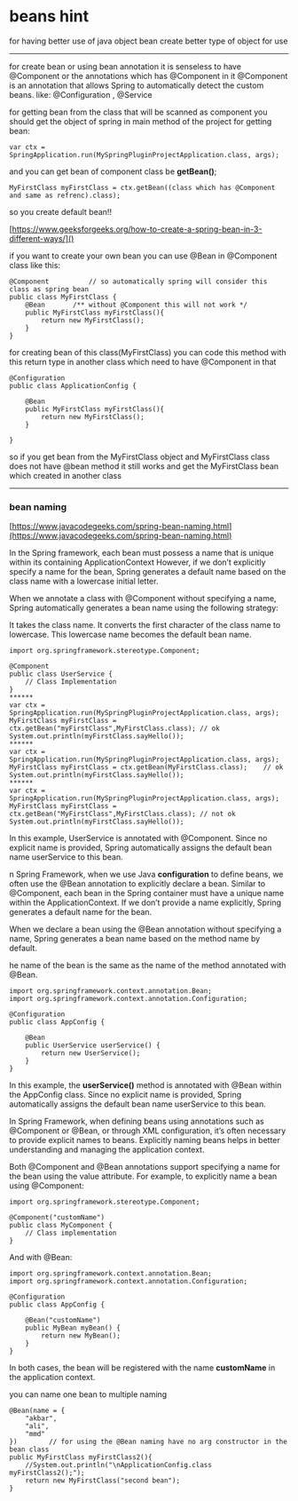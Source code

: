 # beans hint 
for having better use of java object bean create better type of object for use

*******
for create bean or using bean annotation it is senseless to have @Component or the annotations which has
@Component in it
@Component is an annotation that allows Spring to automatically detect the custom beans.
like: @Configuration  , @Service 

for getting bean from the class that will be scanned as component you should get the object of
spring in main method of the project for getting bean:

    var ctx = SpringApplication.run(MySpringPluginProjectApplication.class, args);

and you can get bean of component class be **getBean()**;
    
    MyFirstClass myFirstClass = ctx.getBean((class which has @Component and same as refrenc).class);

so you create default bean!! 
              
[https://www.geeksforgeeks.org/how-to-create-a-spring-bean-in-3-different-ways/]()

if you want to create your own bean you can use @Bean in @Component class like this:
        
    @Component          // so automatically spring will consider this class as spring bean
    public class MyFirstClass {
        @Bean       /** without @Component this will not work */
        public MyFirstClass myFirstClass(){
            return new MyFirstClass();
        }
    }

for creating bean of this class(MyFirstClass) you can code this method with this return type 
in another class which need to have @Component in that
    
    @Configuration
    public class ApplicationConfig {

        @Bean 
        public MyFirstClass myFirstClass(){
            return new MyFirstClass();
        }

    }

so if you get bean from the MyFirstClass object and MyFirstClass class does not have  @bean method 
it still works and get the MyFirstClass bean which created in another class

********
		
### bean naming 

[https://www.javacodegeeks.com/spring-bean-naming.html](https://www.javacodegeeks.com/spring-bean-naming.html)

In the Spring framework, each bean must possess a name 
that is unique within its containing ApplicationContext
However, if we don’t explicitly specify a name for the bean, 
Spring generates a default name based on the class name with a lowercase initial letter.

When we annotate a class with @Component without specifying a name,
Spring automatically generates a bean name using the following strategy:

It takes the class name.
It converts the first character of the class name to lowercase.
This lowercase name becomes the default bean name.


    import org.springframework.stereotype.Component;
    
    @Component
    public class UserService {
        // Class Implementation
    }
    ******
    var ctx = SpringApplication.run(MySpringPluginProjectApplication.class, args); 
    MyFirstClass myFirstClass = ctx.getBean("myFirstClass",MyFirstClass.class);	// ok
    System.out.println(myFirstClass.sayHello());
    ******
    var ctx = SpringApplication.run(MySpringPluginProjectApplication.class, args); 
    MyFirstClass myFirstClass = ctx.getBean(MyFirstClass.class);	// ok
    System.out.println(myFirstClass.sayHello());
    ******
    var ctx = SpringApplication.run(MySpringPluginProjectApplication.class, args); 
    MyFirstClass myFirstClass = ctx.getBean("MyFirstClass",MyFirstClass.class);	// not ok
    System.out.println(myFirstClass.sayHello());


In this example, UserService is annotated with @Component. Since no explicit name is provided,
Spring automatically assigns the default bean name userService to this bean.



n Spring Framework, when we use Java **configuration** to define beans,
we often use the @Bean annotation to explicitly declare a bean. Similar to @Component,
each bean in the Spring container must have a unique name within the ApplicationContext. If we don’t provide a name explicitly,
Spring generates a default name for the bean.


When we declare a bean using the @Bean annotation without specifying a name,
Spring generates a bean name based on the method name by default.

he name of the bean is the same as the name of the method annotated with @Bean.


    import org.springframework.context.annotation.Bean;
    import org.springframework.context.annotation.Configuration;
    
    @Configuration
    public class AppConfig {
    
        @Bean
        public UserService userService() {
            return new UserService();
        }
    }

In this example, the **userService()** method is annotated with @Bean within the AppConfig class. 
Since no explicit name is provided,
Spring automatically assigns the default bean name userService to this bean.




In Spring Framework, when defining beans using annotations such as @Component or @Bean, 
or through XML configuration, it’s often necessary to provide explicit names to beans.
Explicitly naming beans helps in better understanding and managing the application context.

Both @Component and @Bean annotations support specifying a name for the bean using the value attribute. 
For example, to explicitly name a bean using @Component:

    import org.springframework.stereotype.Component;
    
    @Component("customName")
    public class MyComponent {
        // Class implementation
    }

And with @Bean:

    import org.springframework.context.annotation.Bean;
    import org.springframework.context.annotation.Configuration;
    
    @Configuration
    public class AppConfig {
    
        @Bean("customName")
        public MyBean myBean() {
            return new MyBean();
        }
    }

In both cases, the bean will be registered with the name **customName** in the application context.


you can name one bean to multiple naming
    
    @Bean(name = {
        "akbar",
        "ali",
        "mmd"
    })        // for using the @Bean naming have no arg constructor in the bean class
    public MyFirstClass myFirstClass2(){
        //System.out.println("\nApplicationConfig.class myFirstClass2();");
        return new MyFirstClass("second bean");
    }


